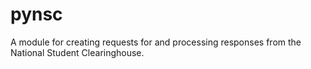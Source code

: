 # pynsc
A module for creating requests for and processing responses from the National Student Clearinghouse.
